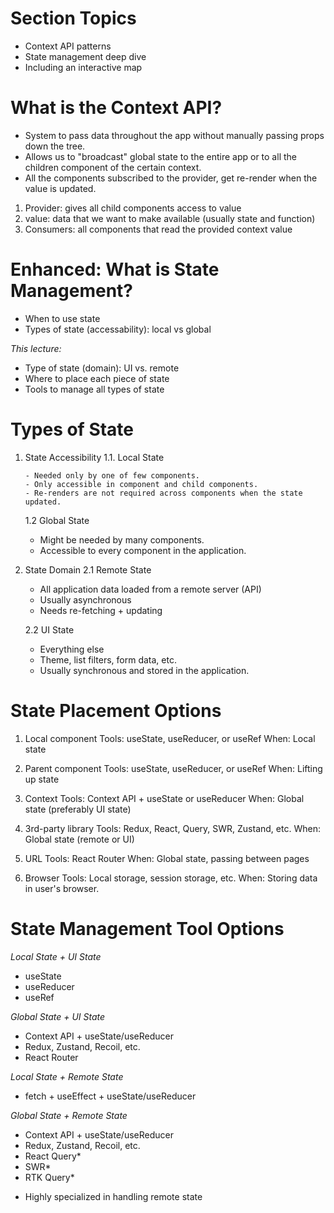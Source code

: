 # Section Topics

-   Context API patterns
-   State management deep dive
-   Including an interactive map

# What is the Context API?

-   System to pass data throughout the app without manually passing props down the tree.
-   Allows us to "broadcast" global state to the entire app or to all the children component of the certain context.
-   All the components subscribed to the provider, get re-render when the value is updated.

1. Provider: gives all child components access to value
2. value: data that we want to make available (usually state and function)
3. Consumers: all components that read the provided context value

# Enhanced: What is State Management?

-   When to use state
-   Types of state (accessability): local vs global

_This lecture:_

-   Type of state (domain): UI vs. remote
-   Where to place each piece of state
-   Tools to manage all types of state

# Types of State

1.  State Accessibility
    1.1. Local State

        - Needed only by one of few components.
        - Only accessible in component and child components.
        - Re-renders are not required across components when the state updated.

    1.2 Global State

    -   Might be needed by many components.
    -   Accessible to every component in the application.

2.  State Domain
    2.1 Remote State

    -   All application data loaded from a remote server (API)
    -   Usually asynchronous
    -   Needs re-fetching + updating

    2.2 UI State

    -   Everything else
    -   Theme, list filters, form data, etc.
    -   Usually synchronous and stored in the application.

# State Placement Options

1. Local component
   Tools: useState, useReducer, or useRef
   When: Local state

2. Parent component
   Tools: useState, useReducer, or useRef
   When: Lifting up state

3. Context
   Tools: Context API + useState or useReducer
   When: Global state (preferably UI state)

4. 3rd-party library
   Tools: Redux, React, Query, SWR, Zustand, etc.
   When: Global state (remote or UI)

5. URL
   Tools: React Router
   When: Global state, passing between pages

6. Browser
   Tools: Local storage, session storage, etc.
   When: Storing data in user's browser.

# State Management Tool Options

_Local State + UI State_

-   useState
-   useReducer
-   useRef

_Global State + UI State_

-   Context API + useState/useReducer
-   Redux, Zustand, Recoil, etc.
-   React Router

_Local State + Remote State_

-   fetch + useEffect + useState/useReducer

_Global State + Remote State_

-   Context API + useState/useReducer
-   Redux, Zustand, Recoil, etc.
-   React Query\*
-   SWR\*
-   RTK Query\*

*   Highly specialized in handling remote state
